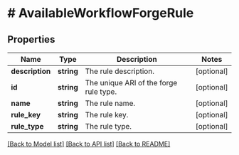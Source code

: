 # # AvailableWorkflowForgeRule

## Properties

Name | Type | Description | Notes
------------ | ------------- | ------------- | -------------
**description** | **string** | The rule description. | [optional]
**id** | **string** | The unique ARI of the forge rule type. | [optional]
**name** | **string** | The rule name. | [optional]
**rule_key** | **string** | The rule key. | [optional]
**rule_type** | **string** | The rule type. | [optional]

[[Back to Model list]](../../README.md#models) [[Back to API list]](../../README.md#endpoints) [[Back to README]](../../README.md)

